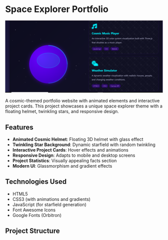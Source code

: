 # Space Explorer Portfolio

![Portfolio Screenshot](screenshot.png)

A cosmic-themed portfolio website with animated elements and interactive project cards. This project showcases a unique space explorer theme with a floating helmet, twinkling stars, and responsive design.

## Features

- **Animated Cosmic Helmet**: Floating 3D helmet with glass effect
- **Twinkling Star Background**: Dynamic starfield with random twinkling
- **Interactive Project Cards**: Hover effects and animations
- **Responsive Design**: Adapts to mobile and desktop screens
- **Project Statistics**: Visually appealing facts section
- **Modern UI**: Glassmorphism and gradient effects

## Technologies Used

- HTML5
- CSS3 (with animations and gradients)
- JavaScript (for starfield generation)
- Font Awesome Icons
- Google Fonts (Orbitron)

## Project Structure
